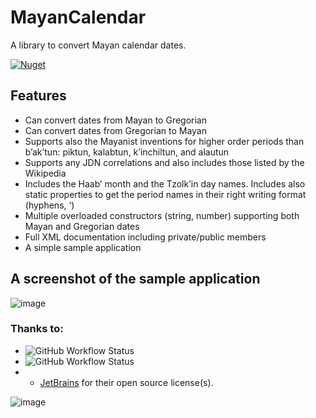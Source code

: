 # MayanCalendar
A library to convert Mayan calendar dates.

[![Nuget](https://img.shields.io/nuget/v/VPKSoft.MayanCalendar)](https://img.shields.io/nuget/v/VPKSoft.MayanCalendar)

## Features
* Can convert dates from Mayan to Gregorian
* Can convert dates from Gregorian to Mayan
* Supports also the Mayanist inventions for higher order periods than b’ak’tun: piktun, kalabtun, k’inchiltun, and alautun
* Supports any JDN correlations and also includes those listed by the Wikipedia
* Includes the Haab’ month and the Tzolk’in day names. Includes also static properties to get the period names in their right writing format (hyphens, ‘)
* Multiple overloaded constructors (string, number) supporting both Mayan and Gregorian dates
* Full XML documentation including private/public members
* A simple sample application

## A screenshot of the sample application
![image](https://user-images.githubusercontent.com/40712699/170875275-a1914131-8ae4-4db3-9b25-cdde7027f72e.png)

### Thanks to:
* ![GitHub Workflow Status](https://img.shields.io/github/workflow/status/VPKSoft/MayanCalendar/.NET%20Core%20Desktop)
* ![GitHub Workflow Status](https://img.shields.io/github/workflow/status/VPKSoft/MayanCalendar/.NET%20Core%20NuGet%20publish)
* * [JetBrains](http://www.jetbrains.com) for their open source license(s).

![image](https://user-images.githubusercontent.com/40712699/170834690-1a5816b1-9611-47d2-8a5a-6f4505d43b2f.png)
